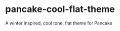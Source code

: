 pancake-cool-flat-theme
=======================

A winter inspired, cool tone, flat theme for Pancake
